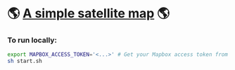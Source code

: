 #  🌎 [A simple satellite map](https://satellite-maps.herokuapp.com/) 🌎

### To run locally:

```sh
export MAPBOX_ACCESS_TOKEN='<...>' # Get your Mapbox access token from www.mapbox.com/account
sh start.sh
```
